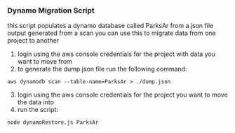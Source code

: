### Dynamo Migration Script

this script populates a dynamo database called ParksAr from a json file output generated from a scan you can use this to migrate data from one project to another

1. login using the aws console credentials for the project with data you want to move from
2. to generate the dump.json file run the following command:

`aws dynamodb scan --table-name=ParksAr > ./dump.json`

3. login using the aws console credentials for the project you want to move the data into
4. run the script:

`node dynamoRestore.js ParksAr`
